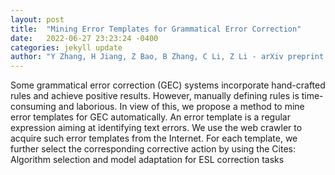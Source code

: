 ```yaml
---
layout: post
title:  "Mining Error Templates for Grammatical Error Correction"
date:   2022-06-27 23:23:24 -0400
categories: jekyll update
author: "Y Zhang, H Jiang, Z Bao, B Zhang, C Li, Z Li - arXiv preprint arXiv:2206.11569, 2022"
---
```

Some grammatical error correction (GEC) systems incorporate hand-crafted rules and achieve positive results. However, manually defining rules is time-consuming and laborious. In view of this, we propose a method to mine error templates for GEC automatically. An error template is a regular expression aiming at identifying text errors. We use the web crawler to acquire such error templates from the Internet. For each template, we further select the corresponding corrective action by using the  Cites: Algorithm selection and model adaptation for ESL correction tasks